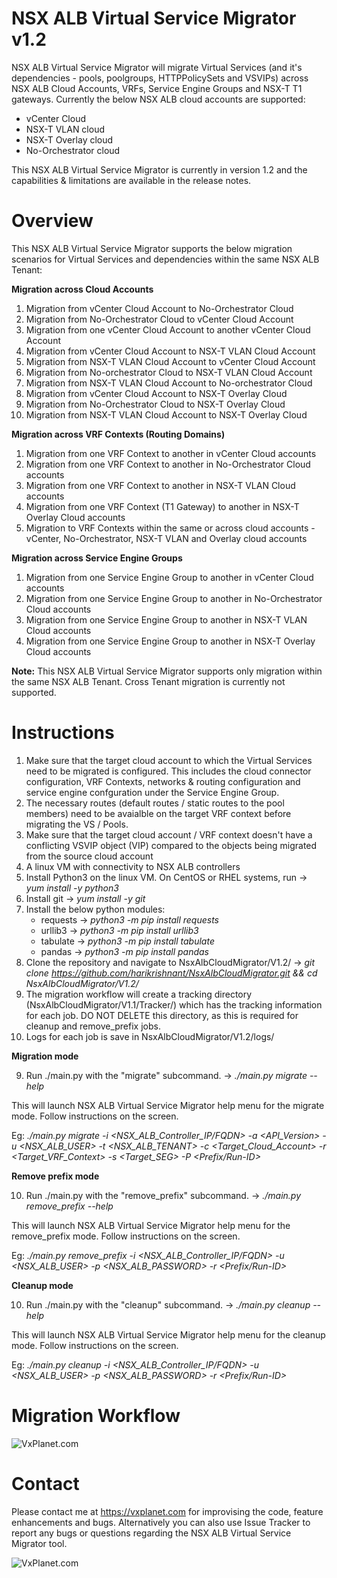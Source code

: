 # NSX ALB Virtual Service Migrator v1.2
NSX ALB Virtual Service Migrator will migrate Virtual Services (and it's dependencies - pools, poolgroups, HTTPPolicySets and VSVIPs) across NSX ALB Cloud Accounts, VRFs, Service Engine Groups and NSX-T T1 gateways. Currently the below NSX ALB cloud accounts are supported:
- vCenter Cloud
- NSX-T VLAN cloud
- NSX-T Overlay cloud
- No-Orchestrator cloud

This NSX ALB Virtual Service Migrator is currently in version 1.2 and the capabilities & limitations are available in the release notes.
# Overview
This NSX ALB Virtual Service Migrator supports the below migration scenarios for Virtual Services and dependencies within the same NSX ALB Tenant:

**Migration across Cloud Accounts**
1. Migration from vCenter Cloud Account to No-Orchestrator Cloud
2. Migration from No-Orchestrator Cloud to vCenter Cloud Account
3. Migration from one vCenter Cloud Account to another vCenter Cloud Account
4. Migration from vCenter Cloud Account to NSX-T VLAN Cloud Account
5. Migration from NSX-T VLAN Cloud Account to vCenter Cloud Account
6. Migration from No-orchestrator Cloud to NSX-T VLAN Cloud Account
7. Migration from NSX-T VLAN Cloud Account to No-orchestrator Cloud
8. Migration from vCenter Cloud Account to NSX-T Overlay Cloud
9. Migration from No-Orchestrator Cloud to NSX-T Overlay Cloud
10. Migration from NSX-T VLAN Cloud Account to NSX-T Overlay Cloud

**Migration across VRF Contexts (Routing Domains)**
1. Migration from one VRF Context to another in vCenter Cloud accounts
2. Migration from one VRF Context to another in No-Orchestrator Cloud accounts
3. Migration from one VRF Context to another in NSX-T VLAN Cloud accounts
4. Migration from one VRF Context (T1 Gateway) to another in NSX-T Overlay Cloud accounts
5. Migration to VRF Contexts within the same or across cloud accounts - vCenter, No-Orchestrator, NSX-T VLAN and Overlay cloud accounts

**Migration across Service Engine Groups**
1. Migration from one Service Engine Group to another in vCenter Cloud accounts
2. Migration from one Service Engine Group to another in No-Orchestrator Cloud accounts
3. Migration from one Service Engine Group to another in NSX-T VLAN Cloud accounts
4. Migration from one Service Engine Group to another in NSX-T Overlay Cloud accounts

**Note:** This NSX ALB Virtual Service Migrator supports only migration within the same NSX ALB Tenant. Cross Tenant migration is currently not supported.

# Instructions
1. Make sure that the target cloud account to which the Virtual Services need to be migrated is configured. This includes the cloud connector configuration, VRF Contexts, networks & routing configuration and service engine confguration under the Service Engine Group.
2. The necessary routes (default routes / static routes to the pool members) need to be avaialble on the target VRF context before migrating the VS / Pools.
3. Make sure that the target cloud account / VRF context doesn't have a conflicting VSVIP object (VIP) compared to the objects being migrated from the source cloud account   
4. A linux VM with connectivity to NSX ALB controllers
5.  Install Python3 on the linux VM. On CentOS or RHEL systems, run -> *yum install -y python3*
6.  Install git -> *yum install -y git*
7.  Install the below python modules:
     - requests -> *python3 -m pip install requests*
     - urllib3 -> *python3 -m pip install urllib3* 
     - tabulate -> *python3 -m pip install tabulate*
     - pandas -> *python3 -m pip install pandas*
8. Clone the repository and navigate to NsxAlbCloudMigrator/V1.2/ -> *git clone https://github.com/harikrishnant/NsxAlbCloudMigrator.git && cd NsxAlbCloudMigrator/V1.2/*
9. The migration workflow will create a tracking directory (NsxAlbCloudMigrator/V1.1/Tracker/) which has the tracking information for each job. DO NOT DELETE this directory, as this is required for cleanup and remove_prefix jobs.
10. Logs for each job is save in NsxAlbCloudMigrator/V1.2/logs/

**Migration mode**

9. Run ./main.py with the "migrate" subcommand. -> *./main.py migrate --help* 

This will launch NSX ALB Virtual Service Migrator help menu for the migrate mode. Follow instructions on the screen.

Eg: *./main.py migrate -i <NSX_ALB_Controller_IP/FQDN> -a <API_Version> -u <NSX_ALB_USER> -t <NSX_ALB_TENANT> -c <Target_Cloud_Account> -r <Target_VRF_Context> -s <Target_SEG> -P <Prefix/Run-ID>*
 
**Remove prefix mode**

10. Run ./main.py with the "remove_prefix" subcommand. -> *./main.py remove_prefix --help* 
 
This will launch NSX ALB Virtual Service Migrator help menu for the remove_prefix mode. Follow instructions on the screen.

Eg: *./main.py remove_prefix -i <NSX_ALB_Controller_IP/FQDN> -u <NSX_ALB_USER> -p <NSX_ALB_PASSWORD> -r <Prefix/Run-ID>*

**Cleanup mode**

10. Run ./main.py with the "cleanup" subcommand. -> *./main.py cleanup --help* 
 
This will launch NSX ALB Virtual Service Migrator help menu for the cleanup mode. Follow instructions on the screen.

Eg: *./main.py cleanup -i <NSX_ALB_Controller_IP/FQDN> -u <NSX_ALB_USER> -p <NSX_ALB_PASSWORD> -r <Prefix/Run-ID>*

# Migration Workflow

![VxPlanet.com](https://serveritpro.files.wordpress.com/2022/03/flowchart.jpg)

# Contact
Please contact me at https://vxplanet.com for improvising the code, feature enhancements and bugs. Alternatively you can also use Issue Tracker to report any bugs or questions regarding the NSX ALB Virtual Service Migrator tool. 

![VxPlanet.com](https://serveritpro.files.wordpress.com/2021/09/vxplanet_correct.png)
